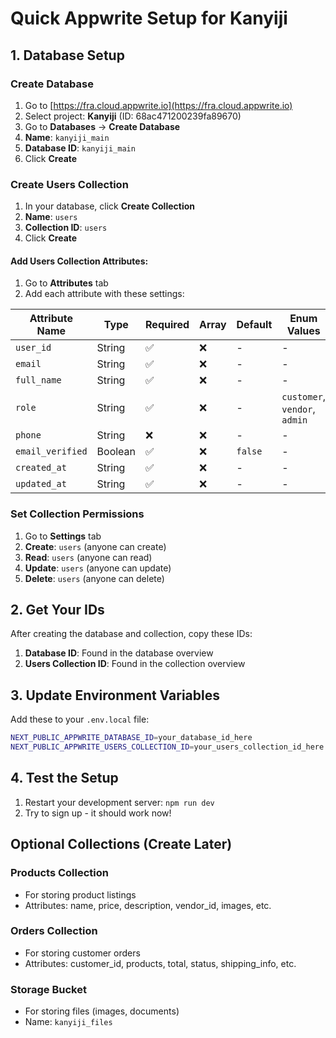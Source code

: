 # Quick Appwrite Setup for Kanyiji

## 1. Database Setup

### Create Database

1. Go to [https://fra.cloud.appwrite.io](https://fra.cloud.appwrite.io)
2. Select project: **Kanyiji** (ID: 68ac471200239fa89670)
3. Go to **Databases** → **Create Database**
4. **Name**: `kanyiji_main`
5. **Database ID**: `kanyiji_main`
6. Click **Create**

### Create Users Collection

1. In your database, click **Create Collection**
2. **Name**: `users`
3. **Collection ID**: `users`
4. Click **Create**

#### Add Users Collection Attributes:

1. Go to **Attributes** tab
2. Add each attribute with these settings:

| Attribute Name   | Type    | Required | Array | Default | Enum Values                   |
| ---------------- | ------- | -------- | ----- | ------- | ----------------------------- |
| `user_id`        | String  | ✅       | ❌    | -       | -                             |
| `email`          | String  | ✅       | ❌    | -       | -                             |
| `full_name`      | String  | ✅       | ❌    | -       | -                             |
| `role`           | String  | ✅       | ❌    | -       | `customer`, `vendor`, `admin` |
| `phone`          | String  | ❌       | ❌    | -       | -                             |
| `email_verified` | Boolean | ✅       | ❌    | `false` | -                             |
| `created_at`     | String  | ✅       | ❌    | -       | -                             |
| `updated_at`     | String  | ✅       | ❌    | -       | -                             |

### Set Collection Permissions

1. Go to **Settings** tab
2. **Create**: `users` (anyone can create)
3. **Read**: `users` (anyone can read)
4. **Update**: `users` (anyone can update)
5. **Delete**: `users` (anyone can delete)

## 2. Get Your IDs

After creating the database and collection, copy these IDs:

1. **Database ID**: Found in the database overview
2. **Users Collection ID**: Found in the collection overview

## 3. Update Environment Variables

Add these to your `.env.local` file:

```bash
NEXT_PUBLIC_APPWRITE_DATABASE_ID=your_database_id_here
NEXT_PUBLIC_APPWRITE_USERS_COLLECTION_ID=your_users_collection_id_here
```

## 4. Test the Setup

1. Restart your development server: `npm run dev`
2. Try to sign up - it should work now!

## Optional Collections (Create Later)

### Products Collection

- For storing product listings
- Attributes: name, price, description, vendor_id, images, etc.

### Orders Collection

- For storing customer orders
- Attributes: customer_id, products, total, status, shipping_info, etc.

### Storage Bucket

- For storing files (images, documents)
- Name: `kanyiji_files`
